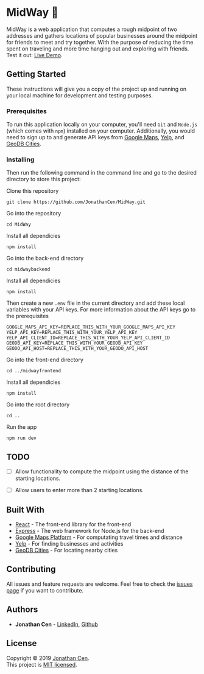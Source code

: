 # MidWay 🧭

MidWay is a web application that computes a rough midpoint of two addresses and gathers locations of popular businesses around the midpoint for friends to meet and try together. With the purpose of reducing the time spent on traveling and more time hanging out and exploring with friends. Test it out: [Live Demo](<ADDRESS>).

## Getting Started

These instructions will give you a copy of the project up and running on
your local machine for development and testing purposes. 

### Prerequisites

To run this application locally on your computer, you'll need `Git` and `Node.js` (which comes with `npm`) installed on your computer. Additionally, you would need to sign up to and generate API keys from [Google Maps](https://developers.google.com/maps/documentation/javascript/get-api-key#creating-api-keys), [Yelp](https://www.yelp.com/developers/documentation/v3/authentication), and [GeoDB Cities](https://rapidapi.com/wirefreethought/api/geodb-cities).

### Installing

 Then run the following command in the command line and go to the desired directory to store this project:

Clone this repository

    git clone https://github.com/JonathanCen/MidWay.git

Go into the repository

    cd MidWay

Install all dependicies

    npm install

Go into the back-end directory

    cd midwaybackend

Install all dependicies

    npm install

Then create a new `.env` file in the current directory and add these local variables with your API keys. For more information about the API keys go to the prerequisites

``` 
GOOGLE_MAPS_API_KEY=REPLACE_THIS_WITH_YOUR_GOOGLE_MAPS_API_KEY
YELP_API_KEY=REPLACE_THIS_WITH_YOUR_YELP_API_KEY
YELP_API_CLIENT_ID=REPLACE_THIS_WITH_YOUR_YELP_API_CLIENT_ID
GEODB_API_KEY=REPLACE_THIS_WITH_YOUR_GEODB_API_KEY
GEODO_API_HOST=REPLACE_THIS_WITH_YOUR_GEODO_API_HOST
```

Go into the front-end directory

    cd ../midwayfrontend

Install all dependicies

    npm install

Go into the root directory

    cd ..

Run the app

    npm run dev

## TODO
- [ ] Allow functionality to compute the midpoint using the distance of the starting locations.
- [ ] Allow users to enter more than 2 starting locations.


## Built With

  - [React](https://www.contributor-covenant.org/) - The front-end library for the front-end
  - [Express](https://expressjs.com/) - The web framework for Node.js for the back-end
  - [Google Maps Platform](https://developers.google.com/maps) - For computating travel times and distance 
  - [Yelp](https://www.yelp.com/developers) - For finding businesses and activities
  - [GeoDB Cities](http://geodb-cities-api.wirefreethought.com/) - For locating nearby cities 

## Contributing

All issues and feature requests are welcome.
Feel free to check the [issues page](https://github.com/JonathanCen/MidWay/issues) if you want to contribute.

## Authors

  - **Jonathan Cen** - [LinkedIn](https://www.linkedin.com/in/jonathancen/), [Github](https://github.com/JonathanCen)

## License

Copyright © 2019 [Jonathan Cen](<ADD PERSONAL WEBSITE LINK>).\
This project is [MIT licensed](https://github.com/JonathanCen/MidWay/blob/main/License).
